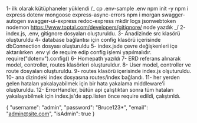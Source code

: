 1- ilk olarak kütüphaneler yüklendi
/_
cp .env-sample .env
npm init -y
npm i express dotenv mongoose express-async-errors
npm i morgan swagger-autogen swagger-ui-express redoc-express
mkdir logs
jsonwebtoken
nodemon
https://www.toptal.com/developers/gitignore/
node yazdık
_/
2- index.js, .env, gitignore dosyaları oluşturuldu.
3- Anadizinde src klasörü oluşturuldu
4- database bağlantısı için config klasörü içerisinde dbConnection dosyası oluşturuldu
5- index.jsde çevre değişkenleri içe aktarılırken .env yi de require edip config işlemi yapılmalıdır. require("dotenv").config()
6- Homepath yazıldı
7- ERD referans alınarak model, controller, routes klasörleri oluşturuldur.
8- User model, controller ve route dosyaları oluşturuldu.
9- routes klasörü içerisinde index.js olşuturuldu.
10- ana dizindeki index dosyasına routes/index bağlandı.
11- her yerden gelen hataları yakalayabilmek için bir hata yakalama middleware'i oluşturuldu.
12- ErrorHandler, bütün api çalıştıktan sonra tüm hataları yakalayabilmek için index.js'de app.listen önce require edildi, çalıştırıldı.


{
    "username": "admin",
    "password": "Bruce123*",
    "email": "admin@site.com",
    "isAdmin": true
}